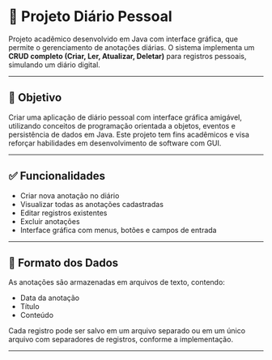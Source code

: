 # 📔 Projeto Diário Pessoal

Projeto acadêmico desenvolvido em Java com interface gráfica, que permite o gerenciamento de anotações diárias. O sistema implementa um **CRUD completo (Criar, Ler, Atualizar, Deletar)** para registros pessoais, simulando um diário digital.

---

## 🧠 Objetivo

Criar uma aplicação de diário pessoal com interface gráfica amigável, utilizando conceitos de programação orientada a objetos, eventos e persistência de dados em Java. Este projeto tem fins acadêmicos e visa reforçar habilidades em desenvolvimento de software com GUI.

---

## ✅ Funcionalidades

- Criar nova anotação no diário
- Visualizar todas as anotações cadastradas
- Editar registros existentes
- Excluir anotações
- Interface gráfica com menus, botões e campos de entrada

---

## 📌 Formato dos Dados

As anotações são armazenadas em arquivos de texto, contendo:

- Data da anotação
- Título
- Conteúdo

Cada registro pode ser salvo em um arquivo separado ou em um único arquivo com separadores de registros, conforme a implementação.

---

